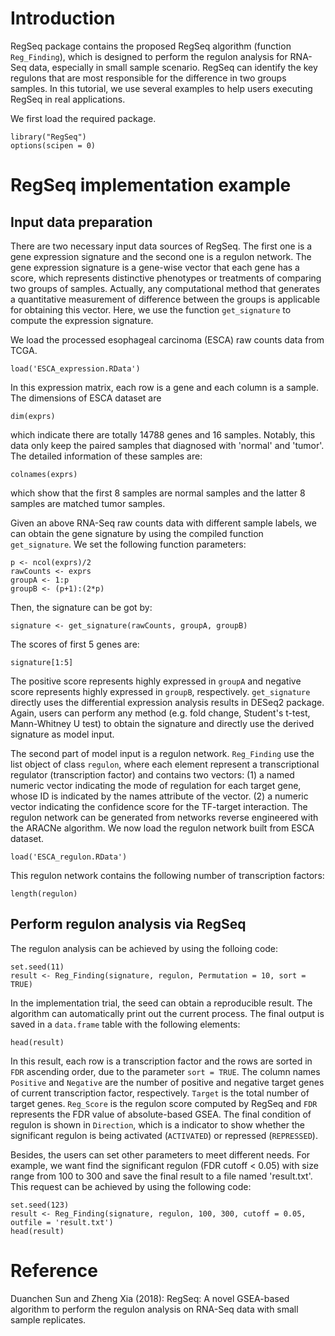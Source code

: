# Introduction
RegSeq package contains the proposed RegSeq algorithm (function `Reg_Finding`), which is designed to perform the regulon analysis for RNA-Seq data, especially in small sample scenario. RegSeq can identify the key regulons that are most responsible for the difference in two groups samples. In this tutorial, we use several examples to help users executing RegSeq in real applications. 

We first load the required package.
```{r}
library("RegSeq")
options(scipen = 0)
```

# RegSeq implementation example
## Input data preparation
There are two necessary input data sources of RegSeq. The first one is a gene expression signature and the second one is a regulon network. The gene expression signature is a gene-wise vector that each gene has a score, which represents distinctive phenotypes or treatments of comparing two groups of samples. Actually, any computational method that generates a quantitative measurement of difference between the groups is applicable for obtaining this vector. Here, we use the function `get_signature` to compute the expression signature.

We load the processed esophageal carcinoma (ESCA) raw counts data from TCGA.
```{r}
load('ESCA_expression.RData')
```

In this expression matrix, each row is a gene and each column is a sample. The dimensions of ESCA dataset are
```{r}
dim(exprs)
```
which indicate there are totally 14788 genes and 16 samples. Notably, this data only keep the paired samples that diagnosed with 'normal' and 'tumor'. The detailed information of these samples are:
```{r}
colnames(exprs)
```
which show that the first 8 samples are normal samples and the latter 8 samples are matched tumor samples.

Given an above RNA-Seq raw counts data with different sample labels, we can obtain the gene signature by using the compiled function `get_signature`. We set the following function parameters:
```{r}
p <- ncol(exprs)/2
rawCounts <- exprs
groupA <- 1:p
groupB <- (p+1):(2*p)
```

Then, the signature can be got by:
```{r}
signature <- get_signature(rawCounts, groupA, groupB)
```

The scores of first 5 genes are:
```{r}
signature[1:5]
```
The positive score represents highly expressed in `groupA` and negative score represents highly expressed in `groupB`, respectively. `get_signature` directly uses the differential expression analysis results in DESeq2 package. Again, users can perform any method (e.g. fold change, Student's t-test, Mann-Whitney U test) to obtain the signature and directly use the derived signature as model input.

The second part of model input is a regulon network. `Reg_Finding` use the list object of class `regulon`, where each element represent a transcriptional regulator (transcription factor) and contains two vectors: (1) a named numeric vector indicating the mode of regulation for each target gene, whose ID is indicated by the names attribute of the vector. (2) a numeric vector indicating the confidence score for the TF-target interaction. The regulon network can be generated from networks reverse engineered with the ARACNe algorithm. We now load the regulon network built from ESCA dataset.
```{r}
load('ESCA_regulon.RData')
```

This regulon network contains the following number of transcription factors:
```{r}
length(regulon)
```


## Perform regulon analysis via RegSeq
The regulon analysis can be achieved by using the folloing code:
```{r}
set.seed(11)
result <- Reg_Finding(signature, regulon, Permutation = 10, sort = TRUE)
```

In the implementation trial, the seed can obtain a reproducible result. The algorithm can automatically print out the current process. The final output is saved in a `data.frame` table with the following elements:
```{r}
head(result)
```

In this result, each row is a transcription factor and the rows are sorted in `FDR` ascending order, due to the parameter `sort = TRUE`. The column names `Positive` and `Negative` are the number of positive and negative target genes of current transcription factor, respectively. `Target` is the total number of target genes. `Reg_Score` is the regulon score computed by RegSeq and `FDR` represents the FDR value of absolute-based GSEA. The final condition of regulon is shown in `Direction`, which is a indicator to show whether the significant regulon is being activated (`ACTIVATED`) or repressed (`REPRESSED`).

Besides, the users can set other parameters to meet different needs. For example, we want find the significant regulon (FDR cutoff < 0.05) with size range from 100 to 300 and save the final result to a file named 'result.txt'. This request can be achieved by using the following code:

```{r}
set.seed(123)
result <- Reg_Finding(signature, regulon, 100, 300, cutoff = 0.05, outfile = 'result.txt')
head(result)
```

# Reference
Duanchen Sun and Zheng Xia (2018): RegSeq: A novel GSEA-based algorithm to perform the regulon analysis on RNA-Seq data with small sample replicates.
